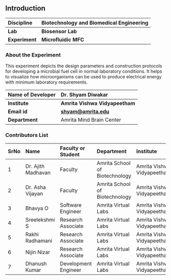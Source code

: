 ## Introduction


<b>Discipline | <b>Biotechnology and Biomedical Engineering
:--|:--|
<b> Lab | <b> Biosensor Lab
<b> Experiment|     <b> Microfluidic MFC

### About the Experiment 

This experiment depicts the design parameters and construction protocols for developing a microbial fuel cell in normal laboratory conditions. It helps to visualize how microorganisms can be used to produce electrical energy with minimum laboratory requirements.

<b>Name of Developer | <b> Dr. Shyam Diwakar 
:--|:--|
<b> Institute | <b>  Amrita Vishwa Vidyapeetham
<b> Email id|     <b>  shyam@amrita.edu
<b> Department |  Amrita Mind Brain Center

### Contributors List

SrNo | Name | Faculty or Student | Department| Institute | Email id
:--|:--|:--|:--|:--|:--|
1 | Dr. Ajith Madhavan | Faculty | Amrita School of Biotechnology | Amrita Vishwa Vidyapeetham | ajithm@am.amrita.edu
2 | Dr. Asha Vijayan | Faculty | Amrita School of Biotechnology | Amrita Vishwa Vidyapeetham | ashavijayan@am.amrita.edu
3 | Bhavya O | Software Engineer | Amrita Virtual Labs | Amrita Vishwa Vidyapeetham | bhavyao@am.amrita.edu 
4 | Sreelekshmi S | Research Associate | Amrita Virtual Labs | Amrita Vishwa Vidyapeetham | sreelekshmis@am.amrita.edu
5 | Rakhi Radhamani | Research Associate | Amrita Virtual Labs | Amrita Vishwa Vidyapeetham | rakhir@am.amrita.edu
6 | Nijin Nizar | Research Associate | Amrita Virtual Labs | Amrita Vishwa Vidyapeetham | nijinn@am.amrita.edu
7 | Dhanush Kumar | Development Engineer | Amrita Virtual Labs | Amrita Vishwa Vidyapeetham | dhanushkumar@am.amrita.edu

